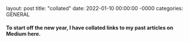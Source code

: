 layout: post
title: "collated"
date: 2022-01-10 00:00:00 -0000
categories: GENERAL

#### To start off the new year, I have collated links to my past articles on Medium here.